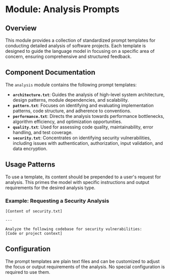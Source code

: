 # Module: Analysis Prompts

## Overview

This module provides a collection of standardized prompt templates for conducting detailed analysis of software projects. Each template is designed to guide the language model in focusing on a specific area of concern, ensuring comprehensive and structured feedback.

## Component Documentation

The `analysis` module contains the following prompt templates:

-   **`architecture.txt`**: Guides the analysis of high-level system architecture, design patterns, module dependencies, and scalability.
-   **`pattern.txt`**: Focuses on identifying and evaluating implementation patterns, code structure, and adherence to conventions.
-   **`performance.txt`**: Directs the analysis towards performance bottlenecks, algorithm efficiency, and optimization opportunities.
-   **`quality.txt`**: Used for assessing code quality, maintainability, error handling, and test coverage.
-   **`security.txt`**: Concentrates on identifying security vulnerabilities, including issues with authentication, authorization, input validation, and data encryption.

## Usage Patterns

To use a template, its content should be prepended to a user's request for analysis. This primes the model with specific instructions and output requirements for the desired analysis type.

### Example: Requesting a Security Analysis

```
[Content of security.txt]

---

Analyze the following codebase for security vulnerabilities:
[Code or project context]
```

## Configuration

The prompt templates are plain text files and can be customized to adjust the focus or output requirements of the analysis. No special configuration is required to use them.
